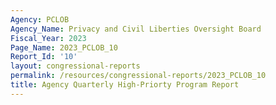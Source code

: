 ```yaml
---
Agency: PCLOB
Agency_Name: Privacy and Civil Liberties Oversight Board
Fiscal_Year: 2023
Page_Name: 2023_PCLOB_10
Report_Id: '10'
layout: congressional-reports
permalink: /resources/congressional-reports/2023_PCLOB_10
title: Agency Quarterly High-Priorty Program Report
---
```

